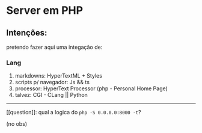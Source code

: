 # Server em PHP
## Intenções:
pretendo fazer aqui uma integação de:

### Lang
  1. markdowns: HyperTextML + Styles
  2. scripts p/ navegador: Js && ts
  3. processor: HyperText Processor (php - Personal Home Page)
  4. talvez: CGI - CLang || Python
  
---
[[question]]: qual a logica do `php -S 0.0.0.0:8000 -t`?

(no obs)
